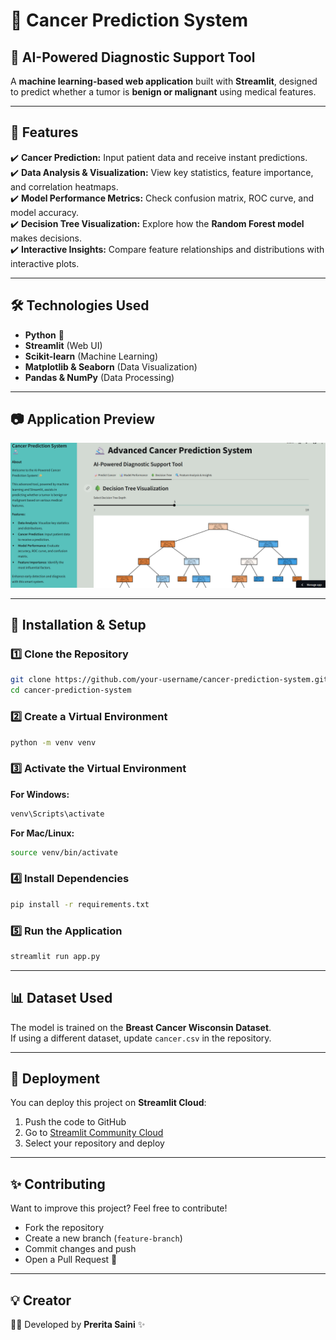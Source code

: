 # 🔬 Cancer Prediction System

## 🚀 AI-Powered Diagnostic Support Tool  
A **machine learning-based web application** built with **Streamlit**, designed to predict whether a tumor is **benign or malignant** using medical features.  

---

## 📌 Features
✔️ **Cancer Prediction:** Input patient data and receive instant predictions.  
✔️ **Data Analysis & Visualization:** View key statistics, feature importance, and correlation heatmaps.  
✔️ **Model Performance Metrics:** Check confusion matrix, ROC curve, and model accuracy.  
✔️ **Decision Tree Visualization:** Explore how the **Random Forest model** makes decisions.  
✔️ **Interactive Insights:** Compare feature relationships and distributions with interactive plots.  

---

## 🛠️ Technologies Used
- **Python** 🐍  
- **Streamlit** (Web UI)  
- **Scikit-learn** (Machine Learning)  
- **Matplotlib & Seaborn** (Data Visualization)  
- **Pandas & NumPy** (Data Processing)  

---

## 📷 Application Preview

![UI Screen](application.png)

---

## 📂 Installation & Setup
### 1️⃣ Clone the Repository
```bash
git clone https://github.com/your-username/cancer-prediction-system.git
cd cancer-prediction-system
```

### 2️⃣ Create a Virtual Environment
```bash
python -m venv venv
```

### 3️⃣ Activate the Virtual Environment  
**For Windows:**
```bash
venv\Scripts\activate
```
**For Mac/Linux:**
```bash
source venv/bin/activate
```

### 4️⃣ Install Dependencies
```bash
pip install -r requirements.txt
```

### 5️⃣ Run the Application
```bash
streamlit run app.py
```

---

## 📊 Dataset Used  
The model is trained on the **Breast Cancer Wisconsin Dataset**.  
If using a different dataset, update `cancer.csv` in the repository.  

---

## 📢 Deployment  
You can deploy this project on **Streamlit Cloud**:  
1. Push the code to GitHub  
2. Go to [Streamlit Community Cloud](https://share.streamlit.io/)  
3. Select your repository and deploy  

---

## ✨ Contributing  
Want to improve this project? Feel free to contribute!  
- Fork the repository  
- Create a new branch (`feature-branch`)  
- Commit changes and push  
- Open a Pull Request 🚀  

---

## 💡 Creator  
👨‍💻 Developed by **Prerita Saini** ✨  

